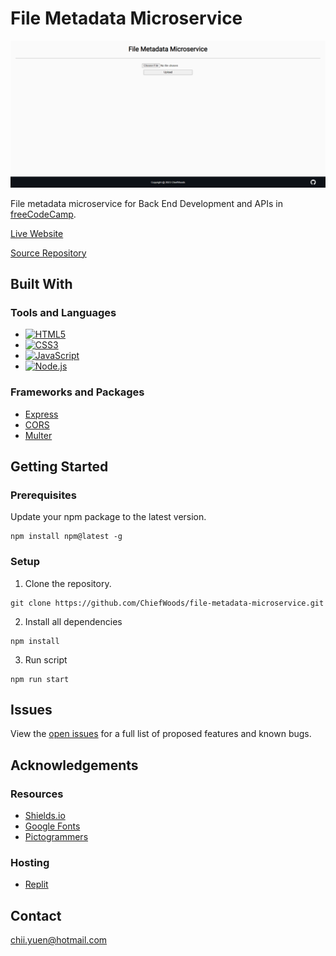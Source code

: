 # File Metadata Microservice

![Landing Screenshot](images/landing_screenshot.png)

File metadata microservice for Back End Development and APIs in [freeCodeCamp](https://www.freecodecamp.org/learn/).

[Live Website](https://file-metadata-microservice.chiefwoods.repl.co/)

[Source Repository](https://github.com/ChiefWoods/file-metadata-microservice)

## Built With

### Tools and Languages

- [![HTML5](https://img.shields.io/badge/HTML5-grey?style=for-the-badge&logo=html5)](https://html5.org/)
- [![CSS3](https://img.shields.io/badge/CSS3-306AF1?style=for-the-badge&logo=css3)](https://www.w3.org/Style/CSS/Overview.en.html)
- [![JavaScript](https://img.shields.io/badge/Javascript-1B1E21?style=for-the-badge&logo=javascript)](https://js.org/index.html)
- [![Node.js](https://img.shields.io/badge/Node.js-233056?style=for-the-badge&logo=nodedotjs)](https://nodejs.org/en)

### Frameworks and Packages

- [Express](https://expressjs.com/)
- [CORS](https://github.com/expressjs/cors)
- [Multer](https://github.com/expressjs/multer)

## Getting Started

### Prerequisites

Update your npm package to the latest version.

```
npm install npm@latest -g
```

### Setup

1. Clone the repository.

```
git clone https://github.com/ChiefWoods/file-metadata-microservice.git
```
2. Install all dependencies
```
npm install
```
3. Run script
```
npm run start
```

## Issues

View the [open issues](https://github.com/ChiefWoods/file-metadata-microservice/issues) for a full list of proposed features and known bugs.

## Acknowledgements

### Resources

- [Shields.io](https://shields.io/)
- [Google Fonts](https://fonts.google.com/)
- [Pictogrammers](https://pictogrammers.com/)

### Hosting

- [Replit](https://replit.com/)

## Contact

[chii.yuen@hotmail.com](mailto:chii.yuen@hotmail.com)

